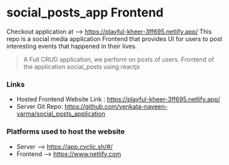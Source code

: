 # social_posts_app Frontend
Checkout application at --> https://playful-kheer-3ff695.netlify.app/
This repo is a social media application Frontend that provides UI for users to post interesting events that happened in their lives.

> A Full CRUD application, we perform on posts of users. Frontend of the application social_posts using reactjs

### Links
- Hosted Frontend Website Link : https://playful-kheer-3ff695.netlify.app/
- Server Git Repo: https://github.com/venkata-naveen-varma/social_posts_application

### Platforms used to host the website
- Server --> https://app.cyclic.sh/#/
- Frontend --> https://www.netlify.com